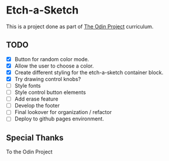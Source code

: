 # Etch-a-Sketch

This is a project done as part of [The Odin Project](https://theodinproject.com/) curriculum.

## TODO
- [x] Button for random color mode.
- [x] Allow the user to choose a color.
- [x] Create different styling for the etch-a-sketch container block. 
- [x] Try drawing control knobs?
- [ ] Style fonts
- [ ] Style control button elements
- [ ] Add erase feature
- [ ] Develop the footer
- [ ] Final lookover for organization / refactor
- [ ] Deploy to github pages environment.

## Special Thanks

To the Odin Project